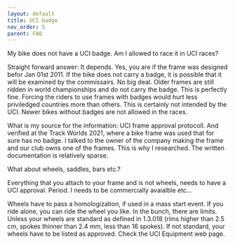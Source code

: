 ```yaml
---
layout: default
title: UCI badge
nav_order: 5
parent: FAQ
---
```

My bike does not have a UCI badge. Am I allowed to race it in UCI races?

Straight forward answer: It depends. Yes, you are if the frame was designed befor Jan 01st 2011. If the bike does not carry a badge, it is possible that it will be examined by the commissairs. No big deal. Older frames are still ridden in world championships and do not carry the badge. This is perfectly fine. Forcing the riders to use frames with badges would hurt less priviledged countries more than others. This is certainly not intended by the UCI. Newer bikes without badges are not allowed in the races.

What is my source for the information: UCI frame approval protocoll. And verified at the Track Worlds 2021, where a bike frame was used that for sure has no badge. I talked to the owner of the company making the frame and our club owns one of the frames. This is why I researched. The written documentation is relatively sparse.

What about wheels, saddles, bars etc.?

Everything that you attach to your frame and is not wheels, needs to have a UCI approval. Period. I needs to be commercially avaialble etc... 

Wheels have to pass a homologization, if used in a mass start event. If you ride alone, you can ride the wheel you like. In the bunch, there are limits. Unless your wheels are standard as defined in 1.3.018 (rims higher than 2.5 cm, spokes thinner than 2.4 mm, less than 16 spokes). If not standard, your wheels have to be listed as approved. Check the UCI Equipment web page.

